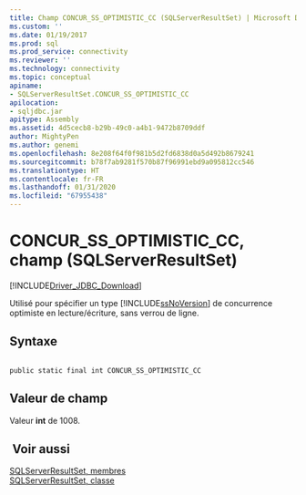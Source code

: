 ```yaml
---
title: Champ CONCUR_SS_OPTIMISTIC_CC (SQLServerResultSet) | Microsoft Docs
ms.custom: ''
ms.date: 01/19/2017
ms.prod: sql
ms.prod_service: connectivity
ms.reviewer: ''
ms.technology: connectivity
ms.topic: conceptual
apiname:
- SQLServerResultSet.CONCUR_SS_OPTIMISTIC_CC
apilocation:
- sqljdbc.jar
apitype: Assembly
ms.assetid: 4d5cecb8-b29b-49c0-a4b1-9472b8709ddf
author: MightyPen
ms.author: genemi
ms.openlocfilehash: 8e208f64f0f981b5d2fd6838d0a5d492b8679241
ms.sourcegitcommit: b78f7ab9281f570b87f96991ebd9a095812cc546
ms.translationtype: HT
ms.contentlocale: fr-FR
ms.lasthandoff: 01/31/2020
ms.locfileid: "67955438"
---
```

# <a name="concur_ss_optimistic_cc-field-sqlserverresultset"></a>CONCUR_SS_OPTIMISTIC_CC, champ (SQLServerResultSet)
[!INCLUDE[Driver_JDBC_Download](../../../includes/driver_jdbc_download.md)]

  Utilisé pour spécifier un type [!INCLUDE[ssNoVersion](../../../includes/ssnoversion-md.md)] de concurrence optimiste en lecture/écriture, sans verrou de ligne.  
  
## <a name="syntax"></a>Syntaxe  
  
```  
  
public static final int CONCUR_SS_OPTIMISTIC_CC  
```  
  
## <a name="field-value"></a>Valeur de champ  
 Valeur **int** de 1008.  
  
## <a name="see-also"></a> Voir aussi  
 [SQLServerResultSet, membres](../../../connect/jdbc/reference/sqlserverresultset-members.md)   
 [SQLServerResultSet, classe](../../../connect/jdbc/reference/sqlserverresultset-class.md)  
  
  
